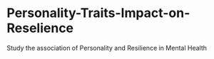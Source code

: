 # Personality-Traits-Impact-on-Reselience
Study the association of Personality and Resilience in Mental Health
